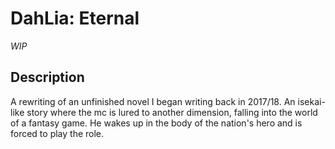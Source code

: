# DahLia: Eternal

*WIP* 
## Description
A rewriting of an unfinished novel I began writing back in 2017/18. An isekai-like story where the mc is lured to another dimension, falling into the world of a fantasy game. He wakes up in the body of the nation's hero and is forced to play the role.

